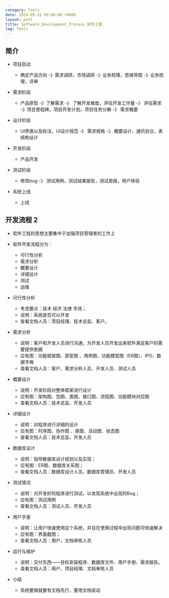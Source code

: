 ```yaml
---
category: Tools
date: 2024-05-22 09:00:00 +0800
layout: post
title: Software_Development_Process_软件工程
tag: Tools
---
```

## 简介

+ 项目启动
  + 确定产品方向 -》需求调研，市场调研 -》业务梳理，思维导图 -》业务梳理，评审

+ 需求阶段
  + 产品原型 -》了解需求 -》 了解开发难度，评估开发工作量 -》 评估需求 -》项目里程碑，项目开发计划，项目任务分解 -》 需求概要

+ 设计阶段
  + UI界面以及标注，UI设计规范 -》 需求规格 -》 概要设计，通讯协议，表结构设计

+ 开发阶段
  + 产品开发

+ 测试阶段
  + 修改bug -》 测试用例，测试结果报告，测试周报，用户体验

+ 系统上线
  + 上线

## 开发流程 2

+ 软件工程的思想主要集中于加强项目管理者的工作上
+ 软件开发流程分为：
  + 可行性分析
  + 需求分析
  + 概要设计
  + 详细设计
  + 测试
  + 运维

+ 可行性分析
  + 考虑要点：技术 经济 法律 市场；
  + 说明：系统是否可以开发
  + 查看文档人员：项目经理、技术总监、客户。

+ 需求分析
  + 说明：客户和开发人员进行沟通，为开发人员开发出来软件满足客户的需要提供依据
  + 应有图：功能框架图、原型图 、用例图、功能模型图（ER图）、IPO、数据字典
  + 查看文档人员：客户、需求分析人员、开发人员、测试人员

+  概要设计
   + 说明：开发阶段对整体框架进行设计
   + 应有图：架构图、包图、类图、接口图、流程图、功能模块对应图
   + 查看文档人员：技术总监、开发人员

+ 详细设计
  + 说明：对程序进行详细的设计
  + 应有图：时序图、协作图 、类图、活动图、状态图
  + 查看文档人员：技术总监、开发人员

+ 数据库设计
  + 说明：指导数据库设计规划以及实现；
  + 应有图：ER图、数据库关系图；
  + 查看文档人员：数据库设计人员、数据库管理员、开发人员

+ 测试情况
  + 说明：对开发好的程序进行测试，以发现系统中出现的Bug；
  + 应有图：测试用例
  + 查看文档人员：测试人员、开发人员

+ 用户手册
  + 说明：让用户快速使用这个系统，并且在使用过程中出现问题可快速解决
  + 应有图：界面截图；
  + 查看文档人员：用户，文档审核人员

+ 运行与维护
  + 说明：交付东西——目标安装程序、数据库文件、用户手册、需求报告。
  + 查看文档人员：用户、项目经理、文档审核人员

+ 小结
  + 系统要做就要有文档先行，要用文档驱动